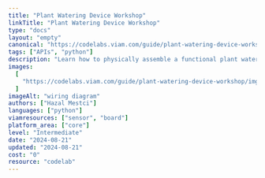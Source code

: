 ```yaml
---
title: "Plant Watering Device Workshop"
linkTitle: "Plant Watering Device Workshop"
type: "docs"
layout: "empty"
canonical: "https://codelabs.viam.com/guide/plant-watering-device-workshop/index.html"
tags: ["APIs", "python"]
description: "Learn how to physically assemble a functional plant watering device by connecting and wire the components and code the machine."
images:
  [
    "https://codelabs.viam.com/guide/plant-watering-device-workshop/img/8a9dd22a936e4ba4.png",
  ]
imageAlt: "wiring diagram"
authors: ["Hazal Mestci"]
languages: ["python"]
viamresources: ["sensor", "board"]
platform_area: ["core"]
level: "Intermediate"
date: "2024-08-21"
updated: "2024-08-21"
cost: "0"
resource: "codelab"
---
```

